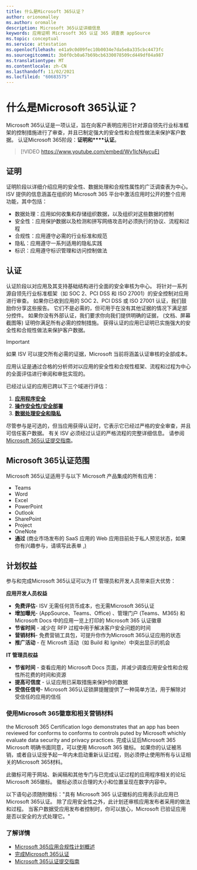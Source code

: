 ```yaml
---
title: 什么是Microsoft 365认证？
author: orionomalley
ms.author: oromalle
description: Microsoft 365认证详细信息
keywords: 应用证明 Microsoft 365 认证 365 调查表 appSource
ms.topic: conceptual
ms.service: attestation
ms.openlocfilehash: e41a9c0d09fec10b0034e7da5e8a335cbc4473fc
ms.sourcegitcommit: 3b0f0cb0a67b69bcb6330078509cd449df04a987
ms.translationtype: MT
ms.contentlocale: zh-CN
ms.lasthandoff: 11/02/2021
ms.locfileid: "60683575"
---
```

# <a name="what-is-microsoft-365-certification"></a>什么是Microsoft 365认证？

Microsoft 365认证是一项认证，旨在向客户表明应用已针对源自领先行业标准框架的控制措施进行了审查，并且已制定强大的安全性和合规性做法来保护客户数据。 认证Microsoft 365阶段：**证明和****认证**。

>[!VIDEO https://www.youtube.com/embed/Wv1lcNAycuE]


## <a name="attestation"></a>证明

证明阶段以详细介绍应用的安全性、数据处理和合规性属性的广泛调查表为中心。 ISV 提供的信息涵盖在组织的 Microsoft 365 平台中激活应用时公开的整个应用功能，其中包括：

- 数据处理：应用如何收集和存储组织数据，以及组织对这些数据的控制
- 安全性：应用保护数据以及检测和拼写网络攻击时必须执行的协议、流程和过程
- 合规性：应用遵守必需的行业标准和规范
- 隐私：应用遵守一系列适用的隐私实践
- 标识：应用遵守标识管理和访问控制做法


## <a name="certification"></a>认证

认证阶段以对应用及其支持基础结构进行全面的安全审核为中心。 将针对一系列源自领先行业标准框架（如 SOC 2、PCI DSS 和 ISO 27001）的安全控制对应用进行审查。 如果你已收到应用的 SOC 2、PCI DSS 或 ISO 27001 认证，我们鼓励你分享这些报告。 它们不是必需的，但可用于在没有其他证据的情况下满足部分控件。 如果你没有外部认证，我们要求你向我们提供明确的证据， (文档、屏幕截图等) 证明你满足所有必需的控制措施。 获得认证的应用已证明已实施强大的安全性和合规性做法来保护客户数据。 

> [!IMPORTANT]
> 如果 ISV 可以提交所有必需的证据，Microsoft 当前将涵盖认证审核的全部成本。

应用认证是通过合格的分析师对以应用的安全性和合规性框架、流程和过程为中心的全面评估进行审阅和审批实现的。 

已经过认证的应用已跨以下三个域进行评估：
1.  [**应用程序安全**]( https://docs.microsoft.com/en-us/microsoft-365-app-certification/docs/certification-submission-guide#application-security)
1.  [**操作安全性/安全部署**]( https://docs.microsoft.com/en-us/microsoft-365-app-certification/docs/certification-submission-guide#operational-security)
1.  [**数据处理安全和隐私**]( https://docs.microsoft.com/en-us/microsoft-365-app-certification/docs/certification-submission-guide#data-handling-security-and-privacy)

尽管参与是可选的，但当应用获得认证时，它表示它已经过严格的安全审查，并且可信任客户数据。 有关 ISV 必须经过认证的严格流程的完整详细信息。 请参阅[Microsoft 365认证提交指南](https://docs.microsoft.com/microsoft-365-app-certification/docs/certification-submission-guide)。

## <a name="microsoft-365-certification-scope"></a>Microsoft 365认证范围

Microsoft 365认证适用于与以下 Microsoft 产品集成的所有应用：
- Teams
- Word
- Excel
- PowerPoint
- Outlook
- SharePoint
- Project
- OneNote
- **通过** (商业市场发布的 SaaS 应用的 Web 应用目前处于私人预览状态，如果你有兴趣参与，请填写此表单 [.)](https://customervoice.microsoft.com/Pages/ResponsePage.aspx?id=v4j5cvGGr0GRqy180BHbR4cf3qxCU_RNtqjCSalFdSFUNDMzTVJKR0wzTEJRSFJVSk9OQUlOV0RJSyQlQCN0PWcu)

## <a name="program-benefits"></a>计划权益
参与和完成Microsoft 365认证可以为 IT 管理员和开发人员带来巨大优势：

**应用开发人员权益**
-   **免费评估**- ISV 无需任何货币成本，也无需Microsoft 365认证
-   **增加曝光**- (AppSource、Teams、Office) 、管理门户 (Teams、M365) 和 Microsoft Docs 中的应用一览上打印的 Microsoft 365 认证徽章
-   **节省时间** - 减少在 RFP 过程中用于解决客户安全问题的时间 
- **营销材料**- 免费营销工具包，可提升你作为Microsoft 365认证应用的状态
- **推广活动** - 在 Microsft 活动（如 Build 和 Ignite）中突出显示的机会

**IT 管理员权益**
- **节省时间** - 查看应用的 Microsoft Docs 页面，并减少调查应用安全性和合规性所花费的时间和资源 
-   **提高可信度** - 认证应用已采取措施来保护你的数据 
-   **受信任信号**- Microsoft 365认证锁屏提醒提供了一种简单方法，用于解除对受信任的应用的信任


### <a name="using-the-microsoft-365-badge-and-associated-marketing-materials"></a>使用Microsoft 365徽章和相关营销材料
the Microsoft 365 Certification logo demonstrates that an app has been reviewed for conforms to conforms to controls puted by Microsoft whichly evaluate data security and privacy practices. 完成认证后Microsoft 365 Microsoft 明确书面同意，可以使用 Microsoft 365 徽标。 如果你的认证被吊销，或者自认证授予起一年内未启动重新认证过程，则必须停止使用所有与认证相关的Microsoft 365材料。 

此徽标可用于网站、新闻稿和其他专门与已完成认证过程的应用程序相关的论坛Microsoft 365徽标。 徽标必须以合理的大小和位置呈现在数字内容中。 

以下语句必须随附徽标："具有 Microsoft 365 认证徽标的应用表示此应用已Microsoft 365认证。 除了应用安全性之外，此计划还审核应用发布者采用的做法和过程。 当客户数据受应用发布者控制时，你可以放心，Microsoft 已验证应用是否以安全的方式处理它。"


### <a name="learn-more"></a>了解详情
* [Microsoft 365应用合规性计划概述](~/overview.md)  
* [完成Microsoft 365认证](~/docs/certification.md)  
* [Microsoft 365认证提交指南](~/docs/certification-submission-guide.md)

